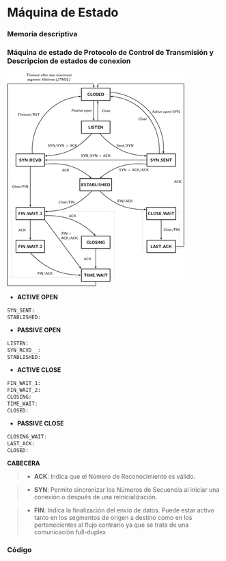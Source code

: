 # Máquina de Estado
### Memoria descriptiva

### Máquina de estado de Protocolo de Control de Transmisión y Descripcion de estados de conexion

 ![./recursos/tcp-state-machine.png](https://github.com/Adrian-REH/Adrian-REH-TrabajoPractico-Informatica2_TCP/blob/main/recursos/tcp-state-machine.png)

- __ACTIVE OPEN__
 ```
SYN_SENT: 
STABLISHED: 
 ```
- __PASSIVE OPEN__
```
LISTEN: 
SYN_RCVD__: 
STABLISHED: 
 ```
 - __ACTIVE CLOSE__
 ```
FIN_WAIT_1: 
FIN_WAIT_2: 
CLOSING: 
TIME_WAIT:
CLOSED: 
 ```
 - __PASSIVE CLOSE__
 ```
CLOSING_WAIT: 
LAST_ACK: 
CLOSED: 
```

 __CABECERA__

>  - __ACK__: Indica que el Número de Reconocimiento es válido.

>  - __SYN__: Permite sincronizar los Números de Secuencia al iniciar una conexión o
después de una reinicialización.

>  - __FIN__: Indica la finalización del envío de datos. Puede estar activo tanto en los
segmentos de origen a destino como en los pertenecientes al flujo contrario ya
que se trata de una comunicación full-duplex

### Código
